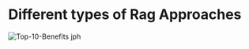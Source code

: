 # Different types of Rag Approaches

![Top-10-Benefits jph](https://github.com/user-attachments/assets/06157f93-8180-4747-84d2-085a7cdd0152)
